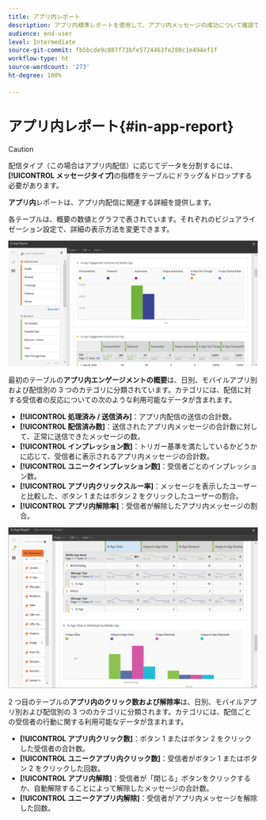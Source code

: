 ```yaml
---
title: アプリ内レポート
description: アプリ内標準レポートを使用して、アプリ内メッセージの成功について確認できます。
audience: end-user
level: Intermediate
source-git-commit: fb5bcde9c087f73bfe5724463fe280c1e494ef1f
workflow-type: ht
source-wordcount: '273'
ht-degree: 100%

---
```


# アプリ内レポート{#in-app-report}

>[!CAUTION]
>
>配信タイプ（この場合はアプリ内配信）に応じてデータを分割するには、**[!UICONTROL メッセージタイプ]**&#x200B;の指標をテーブルにドラッグ＆ドロップする必要があります。

**アプリ内**&#x200B;レポートは、アプリ内配信に関連する詳細を提供します。

各テーブルは、概要の数値とグラフで表されています。それぞれのビジュアライゼーション設定で、詳細の表示方法を変更できます。

![](assets/inapp_report.png)

最初のテーブルの&#x200B;**アプリ内エンゲージメントの概要**&#x200B;は、日別、モバイルアプリ別および配信別の 3 つのカテゴリに分類されています。カテゴリには、配信に対する受信者の反応についての次のような利用可能なデータが含まれます。

* **[!UICONTROL 処理済み / 送信済み]**：アプリ内配信の送信の合計数。
* **[!UICONTROL 配信済み数]**：送信されたアプリ内メッセージの合計数に対して、正常に送信できたメッセージの数。
* **[!UICONTROL インプレッション数]**：トリガー基準を満たしているかどうかに応じて、受信者に表示されるアプリ内メッセージの合計数。
* **[!UICONTROL ユニークインプレッション数]**：受信者ごとのインプレッション数。
* **[!UICONTROL アプリ内クリックスルー率]**：メッセージを表示したユーザーと比較した、ボタン 1 またはボタン 2 をクリックしたユーザーの割合。
* **[!UICONTROL アプリ内解除率]**：受信者が解除したアプリ内メッセージの割合。

![](assets/inapp_report_1.png)

2 つ目のテーブルの&#x200B;**アプリ内のクリック数および解除率**&#x200B;は、日別、モバイルアプリ別および配信別の 3 つのカテゴリに分類されます。カテゴリには、配信ごとの受信者の行動に関する利用可能なデータが含まれます。

* **[!UICONTROL アプリ内クリック数]**：ボタン 1 またはボタン 2 をクリックした受信者の合計数。
* **[!UICONTROL ユニークアプリ内クリック数]**：受信者がボタン 1 またはボタン 2 をクリックした回数。
* **[!UICONTROL アプリ内解除]**：受信者が「閉じる」ボタンをクリックするか、自動解除することによって解除したメッセージの合計数。
* **[!UICONTROL ユニークアプリ内解除]**：受信者がアプリ内メッセージを解除した回数。

